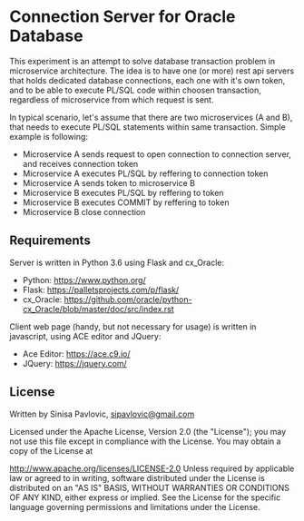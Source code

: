 Connection Server for Oracle Database
=====================================


This experiment is an attempt to solve database transaction problem in microservice architecture. The idea is to have one (or more) rest api servers that holds dedicated database connections, each one with it's own token, and to be able to execute PL/SQL code within choosen transaction, regardless of microservice from which request is sent.

In typical scenario, let's assume that there are two microservices (A and B), that needs to execute PL/SQL statements within same transaction. Simple example is following:

* Microservice A sends request to open connection to connection server, and receives connection token
* Microservice A executes PL/SQL by reffering to connection token
* Microservice A sends token to microservice B
* Microservice B executes PL/SQL by reffering to token
* Microservice B executes COMMIT by reffering to token
* Microservice B close connection


Requirements
------------

Server is written in Python 3.6 using Flask and cx_Oracle:
* Python: https://www.python.org/
* Flask: https://palletsprojects.com/p/flask/
* cx_Oracle: https://github.com/oracle/python-cx_Oracle/blob/master/doc/src/index.rst

Client web page (handy, but not necessary for usage) is written in javascript, using ACE editor and JQuery:
* Ace Editor: https://ace.c9.io/
* JQuery: https://jquery.com/


License
-------

Written by Sinisa Pavlovic, sipavlovic@gmail.com

Licensed under the Apache License, Version 2.0 (the "License"); you may not use this file except in compliance with the License. You may obtain a copy of the License at

 http://www.apache.org/licenses/LICENSE-2.0
Unless required by applicable law or agreed to in writing, software distributed under the License is distributed on an "AS IS" BASIS, WITHOUT WARRANTIES OR CONDITIONS OF ANY KIND, either express or implied. See the License for the specific language governing permissions and limitations under the License.



